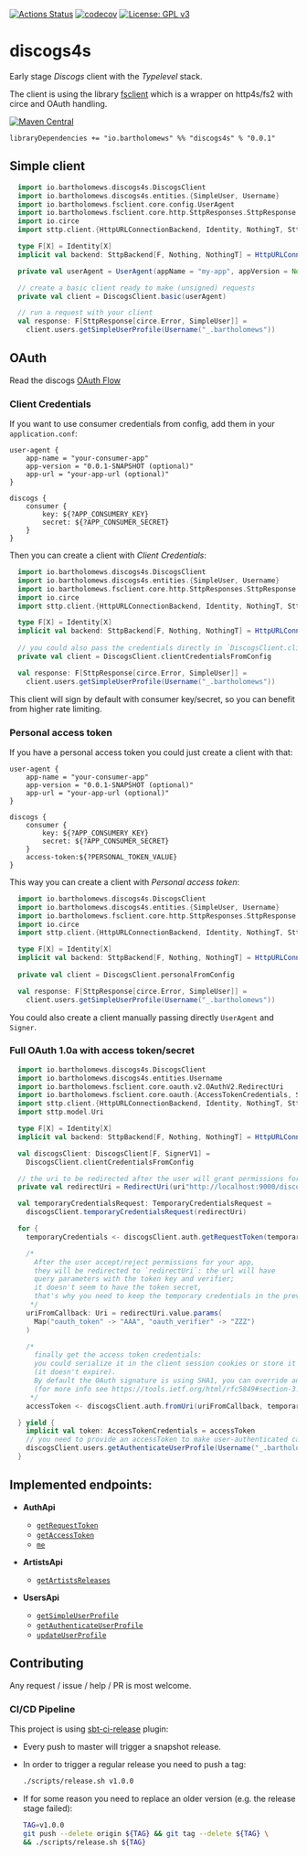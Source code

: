 [![Actions Status](https://github.com/bartholomews/discogs4s/workflows/build/badge.svg)](https://github.com/bartholomews/discogs4s/actions)
[![codecov](https://codecov.io/gh/bartholomews/discogs4s/branch/master/graph/badge.svg)](https://codecov.io/gh/bartholomews/discogs4s)
[![License: GPL v3](https://img.shields.io/badge/License-GPLv3-blue.svg)](https://www.gnu.org/licenses/gpl-3.0)

# discogs4s
Early stage *Discogs* client with the *Typelevel* stack.  

The client is using the library [fsclient](https://github.com/bartholomews/fsclient)
which is a wrapper on http4s/fs2 with circe and OAuth handling.

[![Maven Central](https://maven-badges.herokuapp.com/maven-central/io.bartholomews/discogs4s_2.13/badge.svg)](https://maven-badges.herokuapp.com/maven-central/io.bartholomews/discogs4s_2.13)

```
libraryDependencies += "io.bartholomews" %% "discogs4s" % "0.0.1"
```

## Simple client

```scala
  import io.bartholomews.discogs4s.DiscogsClient
  import io.bartholomews.discogs4s.entities.{SimpleUser, Username}
  import io.bartholomews.fsclient.core.config.UserAgent
  import io.bartholomews.fsclient.core.http.SttpResponses.SttpResponse
  import io.circe
  import sttp.client.{HttpURLConnectionBackend, Identity, NothingT, SttpBackend}

  type F[X] = Identity[X]
  implicit val backend: SttpBackend[F, Nothing, NothingT] = HttpURLConnectionBackend()

  private val userAgent = UserAgent(appName = "my-app", appVersion = None, appUrl = None)

  // create a basic client ready to make (unsigned) requests
  private val client = DiscogsClient.basic(userAgent)

  // run a request with your client
  val response: F[SttpResponse[circe.Error, SimpleUser]] =
    client.users.getSimpleUserProfile(Username("_.bartholomews"))
```

## OAuth

Read  the discogs [OAuth Flow](https://www.discogs.com/developers/#page:authentication,header:authentication-discogs-auth-flow)

### Client Credentials 

If you want to use consumer credentials from config, add them in your `application.conf`:
```
user-agent {
    app-name = "your-consumer-app"
    app-version = "0.0.1-SNAPSHOT (optional)"
    app-url = "your-app-url (optional)"
}

discogs {
    consumer {
        key: ${?APP_CONSUMERY_KEY}
        secret: ${?APP_CONSUMER_SECRET}
    }
}
```

Then you can create a client with *Client Credentials*:
```scala
  import io.bartholomews.discogs4s.DiscogsClient
  import io.bartholomews.discogs4s.entities.{SimpleUser, Username}
  import io.bartholomews.fsclient.core.http.SttpResponses.SttpResponse
  import io.circe
  import sttp.client.{HttpURLConnectionBackend, Identity, NothingT, SttpBackend}

  type F[X] = Identity[X]
  implicit val backend: SttpBackend[F, Nothing, NothingT] = HttpURLConnectionBackend()
  
  // you could also pass the credentials directly in `DiscogsClient.clientCredentials`
  private val client = DiscogsClient.clientCredentialsFromConfig

  val response: F[SttpResponse[circe.Error, SimpleUser]] =
    client.users.getSimpleUserProfile(Username("_.bartholomews"))
```

This client will sign by default with consumer key/secret, so you can benefit
from higher rate limiting.

### Personal access token

If you have a personal access token you could just create a client with that:
```
user-agent {
    app-name = "your-consumer-app"
    app-version = "0.0.1-SNAPSHOT (optional)"
    app-url = "your-app-url (optional)"
}

discogs {
    consumer {
        key: ${?APP_CONSUMERY_KEY}
        secret: ${?APP_CONSUMER_SECRET}
    }
    access-token:${?PERSONAL_TOKEN_VALUE}
}
```

This way you can create a client with *Personal access token*:
```scala
  import io.bartholomews.discogs4s.DiscogsClient
  import io.bartholomews.discogs4s.entities.{SimpleUser, Username}
  import io.bartholomews.fsclient.core.http.SttpResponses.SttpResponse
  import io.circe
  import sttp.client.{HttpURLConnectionBackend, Identity, NothingT, SttpBackend}

  type F[X] = Identity[X]
  implicit val backend: SttpBackend[F, Nothing, NothingT] = HttpURLConnectionBackend()
  
  private val client = DiscogsClient.personalFromConfig

  val response: F[SttpResponse[circe.Error, SimpleUser]] =
    client.users.getSimpleUserProfile(Username("_.bartholomews"))
```

You could also create a client manually passing directly `UserAgent` and `Signer`.

### Full OAuth 1.0a with access token/secret
```scala
  import io.bartholomews.discogs4s.DiscogsClient
  import io.bartholomews.discogs4s.entities.Username
  import io.bartholomews.fsclient.core.oauth.v2.OAuthV2.RedirectUri
  import io.bartholomews.fsclient.core.oauth.{AccessTokenCredentials, SignerV1, TemporaryCredentialsRequest}
  import sttp.client.{HttpURLConnectionBackend, Identity, NothingT, SttpBackend, UriContext}
  import sttp.model.Uri

  type F[X] = Identity[X]
  implicit val backend: SttpBackend[F, Nothing, NothingT] = HttpURLConnectionBackend()

  val discogsClient: DiscogsClient[F, SignerV1] =
    DiscogsClient.clientCredentialsFromConfig

  // the uri to be redirected after the user will grant permissions for your app
  private val redirectUri = RedirectUri(uri"http://localhost:9000/discogs/callback")

  val temporaryCredentialsRequest: TemporaryCredentialsRequest =
    discogsClient.temporaryCredentialsRequest(redirectUri)

  for {
    temporaryCredentials <- discogsClient.auth.getRequestToken(temporaryCredentialsRequest).body

    /*
      After the user accept/reject permissions for your app,
      they will be redirected to `redirectUri`: the url will have
      query parameters with the token key and verifier;
      it doesn't seem to have the token secret,
      that's why you need to keep the temporary credentials in the previous step
     */
    uriFromCallback: Uri = redirectUri.value.params(
      Map("oauth_token" -> "AAA", "oauth_verifier" -> "ZZZ")
    )

    /*
      finally get the access token credentials:
      you could serialize it in the client session cookies or store it somewhere
      (it doesn't expire).
      By default the OAuth signature is using SHA1, you can override and use PLAINTEXT instead
      (for more info see https://tools.ietf.org/html/rfc5849#section-3.4).
     */
    accessToken <- discogsClient.auth.fromUri(uriFromCallback, temporaryCredentials).body

  } yield {
    implicit val token: AccessTokenCredentials = accessToken
    // you need to provide an accessToken to make user-authenticated calls
    discogsClient.users.getAuthenticateUserProfile(Username("_.bartholomews"))
  }
```

## Implemented endpoints:

- **AuthApi**
    - [`getRequestToken`](https://www.discogs.com/developers/#page:authentication,header:authentication-request-token-url)
    - [`getAccessToken`](https://www.discogs.com/developers/#page:authentication,header:authentication-access-token-url)
    - [`me`](https://www.discogs.com/developers/#page:user-identity)
    
- **ArtistsApi**
    - [`getArtistsReleases`](https://www.discogs.com/developers/#page:database,header:database-artist-releases)
    
- **UsersApi**
    - [`getSimpleUserProfile`](https://www.discogs.com/developers/#page:user-identity,header:user-identity-profile-get)    
    - [`getAuthenticateUserProfile`](https://www.discogs.com/developers/#page:user-identity,header:user-identity-profile-get)    
    - [`updateUserProfile`](https://www.discogs.com/developers/#page:user-identity,header:user-identity-profile-post)    
    
## Contributing

Any request / issue / help / PR is most welcome.

### CI/CD Pipeline

This project is using [sbt-ci-release](https://github.com/olafurpg/sbt-ci-release) plugin:
 - Every push to master will trigger a snapshot release.  
 - In order to trigger a regular release you need to push a tag:
 
    ```bash
    ./scripts/release.sh v1.0.0
    ```
 
 - If for some reason you need to replace an older version (e.g. the release stage failed):
 
    ```bash
    TAG=v1.0.0
    git push --delete origin ${TAG} && git tag --delete ${TAG} \
    && ./scripts/release.sh ${TAG}
    ```